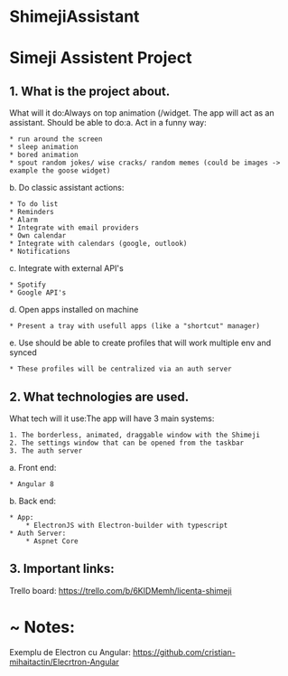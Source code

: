 # ShimejiAssistant

# Simeji Assistent Project

## 1. What is the project about.

What will it do:Always on top animation (/widget. The app will act as an assistant. Should be able to do:a. Act in a funny way: 

	* run around the screen
	* sleep animation
	* bored animation
	* spout random jokes/ wise cracks/ random memes (could be images -> example the goose widget)

b. Do classic assistant actions:

	* To do list
	* Reminders
	* Alarm
	* Integrate with email providers
	* Own calendar
	* Integrate with calendars (google, outlook)
	* Notifications

c. Integrate with external API's

	* Spotify
	* Google API's

d. Open apps installed on machine

	* Present a tray with usefull apps (like a "shortcut" manager)
  
e. Use should be able to create profiles that will work multiple env and synced

	* These profiles will be centralized via an auth server 



## 2. What technologies are used.

What tech will it use:The app will have 3 main systems:

	1. The borderless, animated, draggable window with the Shimeji
	2. The settings window that can be opened from the taskbar
	3. The auth server

a. Front end:

	* Angular 8

b. Back end:

	* App:
		* ElectronJS with Electron-builder with typescript
	* Auth Server:
		* Aspnet Core



## 3. Important links:

Trello board: https://trello.com/b/6KIDMemh/licenta-shimeji


# ~ Notes:

Exemplu de Electron cu Angular: https://github.com/cristian-mihaitactin/Elecrtron-Angular
